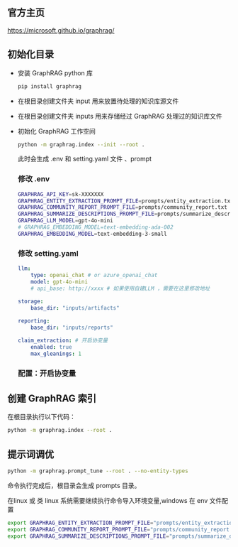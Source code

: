 ## 官方主页
https://microsoft.github.io/graphrag/

## 初始化目录

- 安装 GraphRAG python 库
    ```bash
    pip install graphrag
    ```
- 在根目录创建文件夹 input 用来放置待处理的知识库源文件
- 在根目录创建文件夹 inputs 用来存储经过 GraphRAG 处理过的知识库文件
- 初始化 GraphRAG 工作空间
    ```bash
    python -m graphrag.index --init --root .
    ```

    此时会生成 .env 和 setting.yaml 文件 、prompt
    
    
    ### 修改 .env 

    ```bash
    GRAPHRAG_API_KEY=sk-XXXXXXX
    GRAPHRAG_ENTITY_EXTRACTION_PROMPT_FILE=prompts/entity_extraction.txt
    GRAPHRAG_COMMUNITY_REPORT_PROMPT_FILE=prompts/community_report.txt
    GRAPHRAG_SUMMARIZE_DESCRIPTIONS_PROMPT_FILE=prompts/summarize_descriptions.txt
    GRAPHRAG_LLM_MODEL=gpt-4o-mini
    # GRAPHRAG_EMBEDDING_MODEL=text-embedding-ada-002
    GRAPHRAG_EMBEDDING_MODEL=text-embedding-3-small
    ```

    ### 修改 setting.yaml
    ```yaml
    llm:
        type: openai_chat # or azure_openai_chat
        model: gpt-4o-mini
        # api_base: http://xxxx # 如果使用自建LLM ，需要在这里修改地址
        
    storage:
        base_dir: "inputs/artifacts"
    
    reporting:
        base_dir: "inputs/reports"
    
    claim_extraction: # 开启协变量
        enabled: true
        max_gleanings: 1
    ```

    ### 配置：开启协变量


## 创建 GraphRAG 索引

在根目录执行以下代码：
```bash
python -m graphrag.index --root .
```

## 提示词调优
```bash
python -m graphrag.prompt_tune --root . --no-entity-types
```
命令执行完成后，根目录会生成 prompts 目录。

在linux 或 类 linux 系统需要继续执行命令导入环境变量,windows 在 env 文件配置

```bash
export GRAPHRAG_ENTITY_EXTRACTION_PROMPT_FILE="prompts/entity_extraction.txt"
export GRAPHRAG_COMMUNITY_REPORT_PROMPT_FILE="prompts/community_report.txt"
export GRAPHRAG_SUMMARIZE_DESCRIPTIONS_PROMPT_FILE="prompts/summarize_descriptions.txt"
```